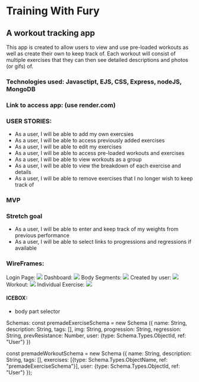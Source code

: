 # Training With Fury

## A workout tracking app 
This app is created to allow users to view and use pre-loaded workouts as well as create their own to keep track of. 
Each workout will consist of multiple exercises that they can then see detailed descriptions and photos (or gifs) of. 

### Technologies used: Javasctipt, EJS, CSS, Express, nodeJS, MongoDB

### Link to access app: (use render.com)

### USER STORIES:
- As a user, I will be able to add my own exercsies
- As a user, I will be able to access previously added exercises
- As a user, I will be able to edit my exercises
- As a user, I will be able to access pre-loaded workouts and exercises
- As a user, I will be able to view workouts as a group
- As a user, I will be able to view the breakdown of each exercise and details
- As a user, I will be able to remove exercises that I no longer wish to keep track of
### MVP

### Stretch goal
- As a user, I will be able to enter and keep track of my weights from previous performance
- As a user, I will be able to select links to progressions and regressions if available

### WireFrames:
Login Page: <img src = "https://i.imgur.com/c8rF010.jpg">
Dashboard: <img src = "https://i.imgur.com/tsxoXro.jpg">
Body Segments: <img src = "https://i.imgur.com/HXuVRnF.jpg">
Created by user: <img src = "https://i.imgur.com/8lvI3mX.jpg">
Workout: <img src = "https://i.imgur.com/07rFLFR.jpg">
Individual Exercise: <img src = "https://i.imgur.com/bGUhSUb.jpg.jpg">


#### ICEBOX:
- body part selector


Schemas:
const premadeExerciseSchema = new Schema ({
    name: String, 
    description: String,
    tags: [],
    img: String,
    progression: String, 
    regression: String,
    prevResistance: Number, 
    user: {type: Schema.Types.ObjectId, ref: "User"}
})

const premadeWorkoutSchema = new Schema ({
    name: String, 
    description: String,
    tags: [],
    exercises: [{type: Schema.Types.ObjectName, ref: "premadeExerciseSchema"}],
    user: {type: Schema.Types.ObjectId, ref: "User"}
});

